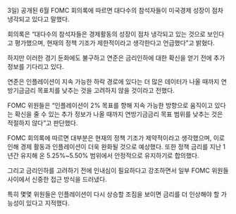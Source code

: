 3일) 공개된 6월 FOMC 회의록에 따르면 대다수의 참석자들이 미국경제 성장이 점차 냉각되고 있다고 말했다.

회의록은 “대다수의 참석자들은 경제활동의 성장이 점차 냉각되고 있는 것으로 보인다고 평가했으며, 현재의 정책 기조가 제한적이라고 생각한다고 언급했다”고 밝혔다.

하지만 이러한 경기 둔화에도 불구하고 연준은 금리인하에 대한 확신을 얻기 전에 추가 정보를 기다리고 있다.

연준은 인플레이션이 지속 가능한 하락 경로에 있다는 더 많은 데이터가 나올 때까지 연방기금금리 목표치를 낮추는 것을 고려하지 않을 것이라고 전했다.

FOMC 위원들은 “인플레이션이 2% 목표를 향해 지속 가능한 방향으로 움직이고 있다는 확신을 줄 수 있는 추가 정보가 나올 때까지 연방기금금리 목표 범위를 낮추는 것은 적절하지 않다”고 판단했다.

FOMC 회의록에 따르면 대부분은 현재의 정책 기조가 제약적이라고 생각했으며, 이로 인해 경제 활동과 인플레이션이 더욱 완화될 것으로 예상했다. 또한 정책 금리를 지난 1년간 유지해 온 5.25%~5.50% 범위에서 안정적으로 유지하기로 합의했다.

그리고 금리인하를 고려하기 전에 인내심이 필요하다고 강조하면서 일부 FOMC 위원들 사이에서 신중한 접근 방식을 드러냈다.

특히 몇몇 위원들은 인플레이션이 다시 상승할 조짐을 보이면 금리를 더 인상해야 할 가능성이 있다고 지적했다.


